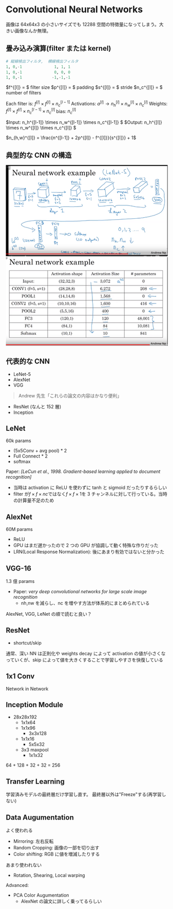 # Convolutional Neural Networks

画像は 64x64x3 の小さいサイズでも 12288 空間の特徴量になってしまう。大きい画像なんか無理。

## 畳み込み演算(filter または kernel)

```py
# 縦線検出フィルタ,  横線検出フィルタ
1, 0,-1              1, 1, 1
1, 0,-1              0, 0, 0
1, 0,-1             -1,-1,-1
```

$f^{[l]} = $ filter size
$p^{[l]} = $ padding
$s^{[l]} = $ stride
$n_c^{[l]} = $ number of filters

Each filter is: $f^{[l]} \times f^{[l]} \times n_c^{[l-1]}$
Activations: $a^{[l]} \to n_h^{[l]} \times n_w^{[l]} \times n_c^{[l]}$
Weights: $f^{[l]} \times f^{[l]} \times n_c^{[l-1]} \times n_c^{[l]}$
bias: $n_c^{[l]}$

$Input: n_h^{[l-1]} \times n_w^{[l-1]} \times n_c^{[l-1]} $
$Output: n_h^{[l]} \times n_w^{[l]} \times n_c^{[l]} $

$n_{h,w}^{[l]} = \frac{n^{[l-1]} + 2p^{[l]} - f^{[l]}}{s^{[l]}} + 1$

## 典型的な CNN の構造

![1](./typical_cnn1.png)
![2](./typical_cnn2.png)

## 代表的な CNN

- LeNet-5
- AlexNet
- VGG

> Andrew 先生「これらの論文の内容はかなり便利」

- ResNet (なんと 152 層)
- Inception

## LeNet

60k params

- (5x5Conv + avg pool) \* 2
- Full Connect \* 2
- softmax

Paper: _[LeCun et al., 1998. Gradient-based learning applied to document recognition]_

- 当時は activation に ReLU を使わずに tanh と sigmoid だったりするらしい
- filter が$f \times f\times nc$ではなく$f \times f \times 1$を 3 チャンネルに対して行っている。当時の計算量不足のため

## AlexNet

60M params

- ReLU
- GPU はまだ遅かったので 2 つの GPU が協調して動く特殊な作りだった
- LRN(Local Response Normalization): 後にあまり有効ではないと分かった

## VGG-16

1.3 億 params

- Paper: _very deep convolutional networks for large scale image recognition_
  - nh,nw を減らし、nc を増やす方法が体系的にまとめられている

AlexNet, VGG, LeNet の順で読むと良い？

## ResNet

- shortcut/skip

通常、深い NN は正則化や weights decay によって activation の値が小さくなっていくが、skip によって値を大きくすることで学習しやすさを快復している

## 1x1 Conv

Network in Network

## Inception Module

- 28x28x192
  - 1x1x64
  - 1x1x96
    - 3x3x128
  - 1x1x16
    - 5x5x32
  - 3x3 maxpool
    - 1x1x32

64 + 128 + 32 + 32 = 256

## Transfer Learning

学習済みモデルの最終層だけ学習し直す。
最終層以外は"Freeze"する(再学習しない)

## Data Augumentation

よく使われる

- Mirroring: 左右反転
- Random Cropping: 画像の一部を切り出す
- Color shifting: RGB に値を増減したりする

あまり使われない

- Rotation, Shearing, Local warping

Advanced:

- PCA Color Augumentation
  - AlexNet の論文に詳しく乗ってるらしい
